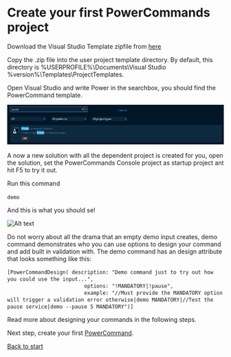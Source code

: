 # Create your first PowerCommands project

Download the Visual Studio Template zipfile from [here](https://github.com/PowerCommands/PowerCommands2022/tree/main/Templates)

Copy the .zip file into the user project template directory. By default, this directory is %USERPROFILE%\Documents\Visual Studio %version%\Templates\ProjectTemplates.

Open Visual Studio and write Power in the searchbox, you should find the PowerCommand template.

![Alt text](images/vs_new_solution.png?raw=true "Demo Command")

A now a new solution with all the dependent project is created for you, open the solution, set the PowerCommands Console project as startup project ant hit F5 to try it out. 

Run this command 

```demo```

And this is what you should se!

![Alt text](images/DemoCommand.png?raw=true "Demo Command")

Do not worry about all the drama that an empty demo input creates, demo command demonstrates who you can use options to design your command and add built in validation with.
The demo command has an design attribute that looks something like this:

```
[PowerCommandDesign( description: "Demo command just to try out how you could use the input...",
                         options: "!MANDATORY|!pause",
                         example: "//Must provide the MANDATORY option will trigger a validation error otherwise|demo MANDATORY|//Test the pause service|demo --pause 5 MANDATORY")]
```

Read more about designing your commands in the following steps.

Next step, create your first [PowerCommand](Create_new_command.md).

[Back to start](https://github.com/PowerCommands/PowerCommands2022/blob/main/Docs/README.md)